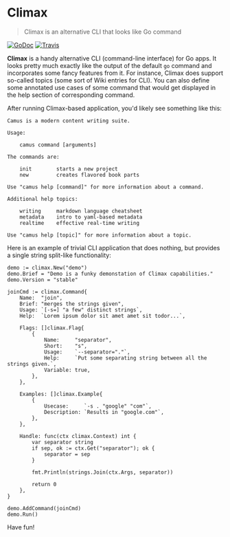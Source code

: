 # Climax
>Climax is an alternative CLI that looks like Go command

[![GoDoc](https://godoc.org/github.com/tucnak/climax?status.svg)](https://godoc.org/github.com/tucnak/climax)
[![Travis](https://travis-ci.org/tucnak/climax.svg?branch=master)](https://travis-ci.org/tucnak/climax)

**Climax** is a handy alternative CLI (command-line interface) for Go apps.
It looks pretty much exactly like the output of the default `go` command and
incorporates some fancy features from it. For instance, Climax does support
so-called topics (some sort of Wiki entries for CLI). You can also define some
annotated use cases of some command that would get displayed in the
help section of corresponding command.

After running Climax-based application, you'd likely see something like this:
```
Camus is a modern content writing suite.

Usage:

	camus command [arguments]

The commands are:

	init        starts a new project
	new         creates flavored book parts

Use "camus help [command]" for more information about a command.

Additional help topics:

	writing     markdown language cheatsheet
	metadata    intro to yaml-based metadata
	realtime    effective real-time writing

Use "camus help [topic]" for more information about a topic.
```

Here is an example of trivial CLI application that does nothing,
but provides a single string split-like functionality:
```
demo := climax.New("demo")
demo.Brief = "Demo is a funky demonstation of Climax capabilities."
demo.Version = "stable"

joinCmd := climax.Command{
	Name:  "join",
	Brief: "merges the strings given",
	Usage: `[-s=] "a few" distinct strings`,
	Help:  `Lorem ipsum dolor sit amet amet sit todor...`,

	Flags: []climax.Flag{
		{
			Name:     "separator",
			Short:    "s",
			Usage:    `--separator="."`,
			Help:     `Put some separating string between all the strings given.`,
			Variable: true,
		},
	},

	Examples: []climax.Example{
		{
			Usecase:     `-s . "google" "com"`,
			Description: `Results in "google.com"`,
		},
	},

	Handle: func(ctx climax.Context) int {
		var separator string
		if sep, ok := ctx.Get("separator"); ok {
			separator = sep
		}

		fmt.Println(strings.Join(ctx.Args, separator))

		return 0
	},
}

demo.AddCommand(joinCmd)
demo.Run()
```

Have fun!
